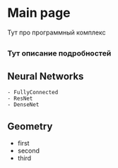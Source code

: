 # Main page

Тут про программный комплекс

##

### Тут описание подробностей

## Neural Networks

    - FullyConnected
    - ResNet
    - DenseNet

## Geometry

- first
- second
- third
